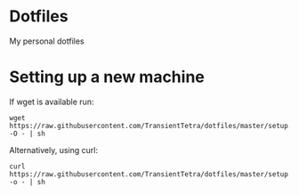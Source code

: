 # Dotfiles
My personal dotfiles
# Setting up a new machine
If wget is available run:
```
wget https://raw.githubusercontent.com/TransientTetra/dotfiles/master/setup.sh -O - | sh
```
Alternatively, using curl:
```
curl https://raw.githubusercontent.com/TransientTetra/dotfiles/master/setup.sh -o - | sh
```
